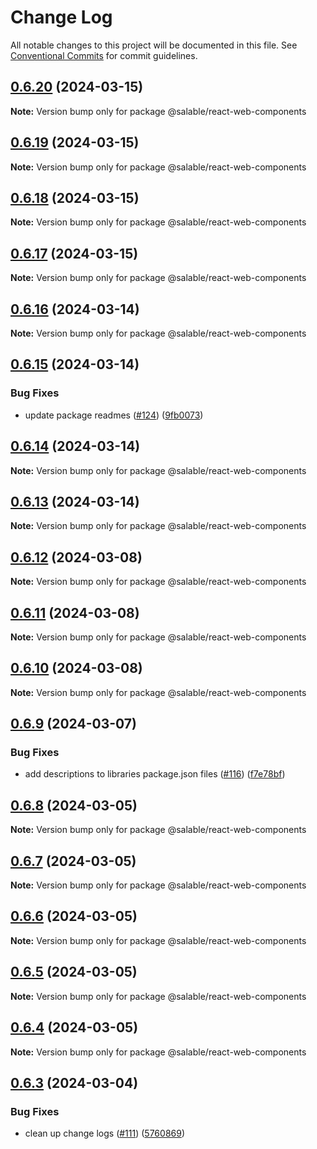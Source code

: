 # Change Log

All notable changes to this project will be documented in this file.
See [Conventional Commits](https://conventionalcommits.org) for commit guidelines.

## [0.6.20](https://github.com/Salable/Salable-Web-Components/compare/v0.6.19...v0.6.20) (2024-03-15)

**Note:** Version bump only for package @salable/react-web-components





## [0.6.19](https://github.com/Salable/Salable-Web-Components/compare/v0.6.18...v0.6.19) (2024-03-15)

**Note:** Version bump only for package @salable/react-web-components





## [0.6.18](https://github.com/Salable/Salable-Web-Components/compare/v0.6.17...v0.6.18) (2024-03-15)

**Note:** Version bump only for package @salable/react-web-components





## [0.6.17](https://github.com/Salable/Salable-Web-Components/compare/v0.6.16...v0.6.17) (2024-03-15)

**Note:** Version bump only for package @salable/react-web-components





## [0.6.16](https://github.com/Salable/Salable-Web-Components/compare/v0.6.15...v0.6.16) (2024-03-14)

**Note:** Version bump only for package @salable/react-web-components





## [0.6.15](https://github.com/Salable/Salable-Web-Components/compare/v0.6.14...v0.6.15) (2024-03-14)


### Bug Fixes

* update package readmes ([#124](https://github.com/Salable/Salable-Web-Components/issues/124)) ([9fb0073](https://github.com/Salable/Salable-Web-Components/commit/9fb007365755bb0762a89a7a2f688c2db81fa778))





## [0.6.14](https://github.com/Salable/Salable-Web-Components/compare/v0.6.13...v0.6.14) (2024-03-14)

**Note:** Version bump only for package @salable/react-web-components





## [0.6.13](https://github.com/Salable/Salable-Web-Components/compare/v0.6.12...v0.6.13) (2024-03-14)

**Note:** Version bump only for package @salable/react-web-components





## [0.6.12](https://github.com/Salable/Salable-Web-Components/compare/v0.6.11...v0.6.12) (2024-03-08)

**Note:** Version bump only for package @salable/react-web-components





## [0.6.11](https://github.com/Salable/Salable-Web-Components/compare/v0.6.10...v0.6.11) (2024-03-08)

**Note:** Version bump only for package @salable/react-web-components





## [0.6.10](https://github.com/Salable/Salable-Web-Components/compare/v0.6.9...v0.6.10) (2024-03-08)

**Note:** Version bump only for package @salable/react-web-components





## [0.6.9](https://github.com/Salable/Salable-Web-Components/compare/v0.6.8...v0.6.9) (2024-03-07)


### Bug Fixes

* add descriptions to libraries package.json files ([#116](https://github.com/Salable/Salable-Web-Components/issues/116)) ([f7e78bf](https://github.com/Salable/Salable-Web-Components/commit/f7e78bf6932996fc56905e0a372ed1cb41561243))





## [0.6.8](https://github.com/Salable/Salable-Web-Components/compare/v0.6.7...v0.6.8) (2024-03-05)

**Note:** Version bump only for package @salable/react-web-components





## [0.6.7](https://github.com/Salable/Salable-Web-Components/compare/v0.6.6...v0.6.7) (2024-03-05)

**Note:** Version bump only for package @salable/react-web-components





## [0.6.6](https://github.com/Salable/Salable-Web-Components/compare/v0.6.5...v0.6.6) (2024-03-05)

**Note:** Version bump only for package @salable/react-web-components





## [0.6.5](https://github.com/Salable/Salable-Web-Components/compare/v0.6.4...v0.6.5) (2024-03-05)

**Note:** Version bump only for package @salable/react-web-components





## [0.6.4](https://github.com/Salable/Salable-Web-Components/compare/v0.6.3...v0.6.4) (2024-03-05)

**Note:** Version bump only for package @salable/react-web-components





## [0.6.3](https://github.com/Salable/Salable-Web-Components/compare/v0.6.2...v0.6.3) (2024-03-04)


### Bug Fixes

* clean up change logs ([#111](https://github.com/Salable/Salable-Web-Components/issues/111)) ([5760869](https://github.com/Salable/Salable-Web-Components/commit/5760869cb6d2e5879a3b346dd8e5b5329d797ff6))
